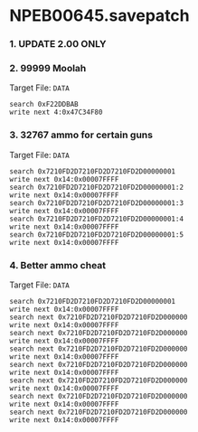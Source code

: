 # NPEB00645.savepatch

### 1. UPDATE 2.00 ONLY
### 2. 99999 Moolah

Target File: `DATA`

```
search 0xF22DDBAB
write next 4:0x47C34F80
```

### 3. 32767 ammo for certain guns

Target File: `DATA`

```
search 0x7210FD2D7210FD2D7210FD2D00000001
write next 0x14:0x00007FFFF
search 0x7210FD2D7210FD2D7210FD2D00000001:2
write next 0x14:0x00007FFFF
search 0x7210FD2D7210FD2D7210FD2D00000001:3
write next 0x14:0x00007FFFF
search 0x7210FD2D7210FD2D7210FD2D00000001:4
write next 0x14:0x00007FFFF
search 0x7210FD2D7210FD2D7210FD2D00000001:5
write next 0x14:0x00007FFFF
```

### 4. Better ammo cheat

Target File: `DATA`

```
search 0x7210FD2D7210FD2D7210FD2D00000001
write next 0x14:0x00007FFFF
search next 0x7210FD2D7210FD2D7210FD2D000000
write next 0x14:0x00007FFFF
search next 0x7210FD2D7210FD2D7210FD2D000000
write next 0x14:0x00007FFFF
search next 0x7210FD2D7210FD2D7210FD2D000000
write next 0x14:0x00007FFFF
search next 0x7210FD2D7210FD2D7210FD2D000000
write next 0x14:0x00007FFFF
search next 0x7210FD2D7210FD2D7210FD2D000000
write next 0x14:0x00007FFFF
search next 0x7210FD2D7210FD2D7210FD2D000000
write next 0x14:0x00007FFFF
search next 0x7210FD2D7210FD2D7210FD2D000000
write next 0x14:0x00007FFFF
```

